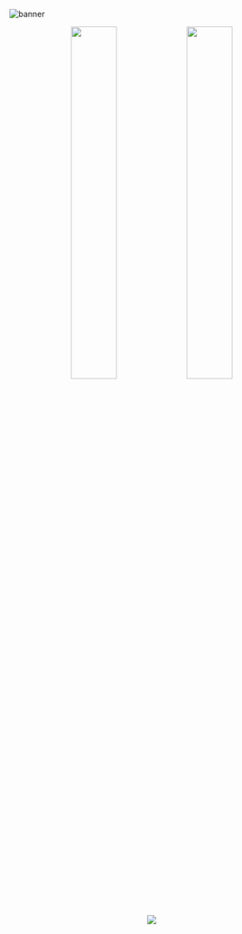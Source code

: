 ![banner](https://github.com/Bremgovi/Bremgovi/assets/89049877/116af658-e111-40ad-83bc-3fccc7c0fe45)
<div align="center">
  <img width=40% align=top src="http://github-readme-streak-stats.herokuapp.com?user=Bremgovi&theme=monokai&hide_border=true&border_radius=0"/>
  <img width=40% align=top src="https://github-readme-stats.vercel.app/api?username=bremgovi&show_icons=true&theme=monokai&bg_color=00000000&hide_border=true"/>
</div>
<p align="center"><img src="https://github-profile-trophy.vercel.app/?username=bremgovi&theme=monokai&row=1&no-frame=true&no-bg=true"></p>


